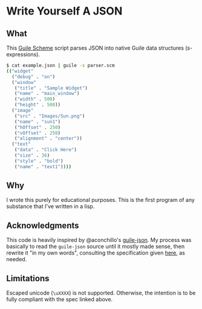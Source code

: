 # Write Yourself A JSON

## What
This [Guile Scheme](https://www.gnu.org/software/guile/) script parses JSON into native Guile data structures (s-expressions).
```bash
$ cat example.json | guile -s parser.scm
(("widget"
  ("debug" . "on")
  ("window"
   ("title" . "Sample Widget")
   ("name" . "main_window")
   ("width" . 500)
   ("height" . 500))
  ("image"
   ("src" . "Images/Sun.png")
   ("name" . "sun1")
   ("hOffset" . 250)
   ("vOffset" . 250)
   ("alignment" . "center"))
  ("text"
   ("data" . "Click Here")
   ("size" . 36)
   ("style" . "bold")
   ("name" . "text1"))))
```
## Why
I wrote this purely for educational purposes. This is the first program of any substance that I've written in a lisp.

## Acknowledgments
This code is heavily inspired by @aconchillo's [guile-json](https://github.com/aconchillo/guile-json). My process was basically to read the `guile-json` source until it mostly made sense, then rewrite it "in my own words", consulting the specification given [here](https://www.json.org/json-en.html), as needed.

## Limitations
Escaped unicode (`\uXXXX`) is not supported. Otherwise, the intention is to be fully compliant with the spec linked above.

